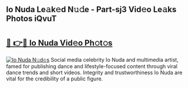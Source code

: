 ## Io Nuda Le𝚊k𝚎d N𝚞𝚍e - Part-sj3 Vid𝚎o Le𝚊ks Photos iQvuT

# <h2><a href="http://fbf9moq.evod.top/?m=Io+Nuda">🔗 👉🔴 Io Nuda Vid𝚎o Ph𝚘t𝚘s</a></h2>

[![Io Nuda N𝚞d𝚎s](https://i.imgur.com/8V9OHl7.gif)](http://fbf9moq.evod.top/?m=Io+Nuda)
Social media celebrity Io Nuda and multimedia artist, famed for publishing dance and lifestyle-focused content through viral dance trends and short videos. Integrity and trustworthiness Io Nuda are vital for the credibility of a public figure. 
